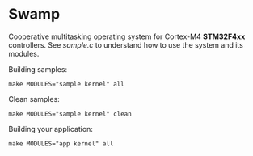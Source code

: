 # Swamp

Cooperative multitasking operating system for Cortex-M4 **STM32F4xx** controllers.
See *sample.c* to understand how to use the system and its modules.

Building samples:
```
make MODULES="sample kernel" all
```

Clean samples:
```
make MODULES="sample kernel" clean
```

Building your application:
```
make MODULES="app kernel" all
```
